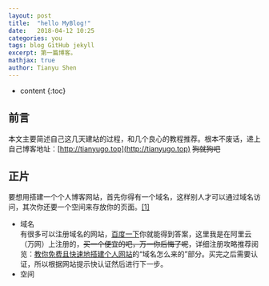```yaml
---
layout: post
title:  "hello MyBlog!"
date:   2018-04-12 10:25
categories: you
tags: blog GitHub jekyll
excerpt: 第一篇博客。
mathjax: true
author: Tianyu Shen
---
```


* content
{:toc}

## 前言 ##

本文主要简述自己这几天建站的过程，和几个良心的教程推荐。根本不废话，递上自己博客地址：[http://tianyugo.top](http://tianyugo.top) <del>狗就狗吧</del>

## 正片 ##
要想用搭建一个个人博客网站，首先你得有一个域名，这样别人才可以通过域名访问，其次你还要一个空间来存放你的页面。[[1]](https://blog.csdn.net/tzs_1041218129/article/details/53214497)

- 域名   
有很多可以注册域名的网站，[百度一下](https://www.baidu.com/s?tn=80035161_2_dg&wd=%E6%B3%A8%E5%86%8C%E5%9F%9F%E5%90%8D)你就能得到答案，这里我是在阿里云（万网）上注册的，<del>买一个便宜的吧，万一你后悔了呢</del>，详细注册攻略推荐阅览：[教你免费且快速地搭建个人网站](https://blog.csdn.net/c10WTiybQ1Ye3/article/details/78959859)的“域名怎么来的”部分。买完之后需要认证，所以根据网站提示快认证然后进行下一步。
- 空间
